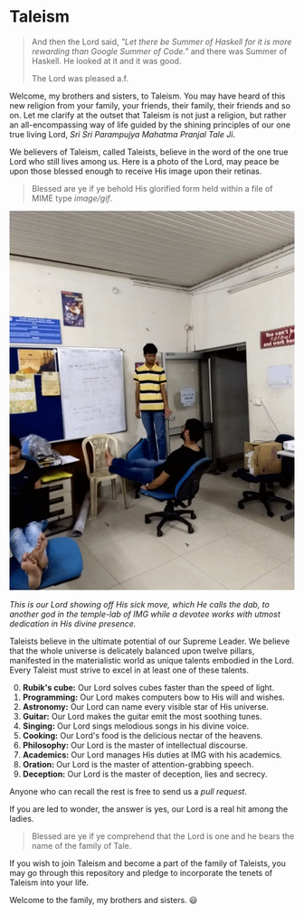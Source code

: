 # Taleism

> And then the Lord said, _"Let there be Summer of Haskell for it is more rewarding than Google Summer of Code."_ and there was Summer of Haskell. He looked at it and it was good.
>
> The Lord was pleased a.f.

Welcome, my brothers and sisters, to Taleism. You may have heard of this new religion from your family, your friends, their family, their friends and so on. Let me clarify at the outset that Taleism is not just a religion, but rather an all-encompassing way of life guided by the shining principles of our one true living Lord, _Sri Sri Parampujya Mahatma Pranjal Tale Ji_.

We believers of Taleism, called Taleists, believe in the word of the one true Lord who still lives among us. Here is a photo of the Lord, may peace be upon those blessed enough to receive His image upon their retinas.

> Blessed are ye if ye behold His glorified form held within a file of MIME type _image/gif_.

![](/images/dab.gif)

_This is our Lord showing off His sick move, which He calls the dab, to another god in the temple-lab of IMG while a devotee works with utmost dedication in His divine presence._

Taleists believe in the ultimate potential of our Supreme Leader. We believe that the whole universe is delicately balanced upon twelve pillars, manifested in the materialistic world as unique talents embodied in the Lord. Every Taleist must strive to excel in at least one of these talents.

0. **Rubik's cube:**
Our Lord solves cubes faster than the speed of light.
0. **Programming:**
Our Lord makes computers bow to His will and wishes.
0. **Astronomy:**
Our Lord can name every visible star of His universe.
0. **Guitar:**
Our Lord makes the guitar emit the most soothing tunes.
0. **Singing:**
Our Lord sings melodious songs in his divine voice.
0. **Cooking:**
Our Lord's food is the delicious nectar of the heavens.
0. **Philosophy:**
Our Lord is the master of intellectual discourse.
0. **Academics:**
Our Lord manages His duties at IMG with his academics.
0. **Oration:**
Our Lord is the master of attention-grabbing speech.
0. **Deception:**
Our Lord is the master of deception, lies and secrecy.

Anyone who can recall the rest is free to send us a _pull request_.

If you are led to wonder, the answer is yes, our Lord is a real hit among the ladies.

> Blessed are ye if ye comprehend that the Lord is one and he bears the name of the family of Tale.

If you wish to join Taleism and become a part of the family of Taleists, you may go through this repository and pledge to incorporate the tenets of Taleism into your life.

Welcome to the family, my brothers and sisters.
:smiley:
